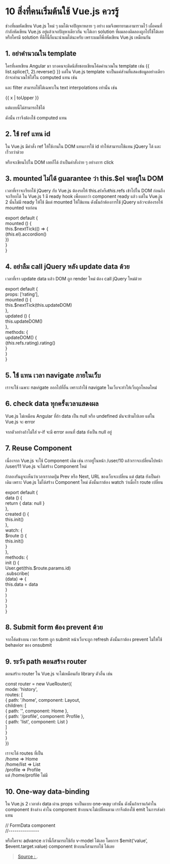 10 สิ่งที่คนเริ่มต้นใช้ Vue.js ควรรู้
====
ช่วงที่ผมหัดเขียน Vue.js ใหม่ ๆ ผมได้เจอปัญหาหลาย ๆ อย่าง ผมจึงพยายามเอามารวมไว้ เผื่อคนที่กำลังหัดเขียน Vue.js อยู่แล้วเจอปัญหาเดียวกัน จะได้เอา solution ที่ผมลองผิดลองถูกไปใช้ได้เลย หรือใครมี solution ที่ดีก็นี้ก็แนะนำผมได้นะครับ เพราะผมก็พึ่งหัดเขียน Vue.js เหมือนกัน

## 1. อย่าคำนวณใน template

ใครที่เคยเขียน Angular มา บางคนจะติดนิสัยชอบเขียนโค้ดคำนวณใน template เช่น {{ list.splice(1, 2).reverse() }} แต่ใน Vue.js template จะเป็นแค่ส่วนที่แสดงข้อมูลอย่างเดียว ถ้าจะคำนวณให้ใส่ใน computed แทน เช่น

<template>  
  <p v-for="x in result">{{ x }}</p>  
</template>  
<script>  
  export default {  
    data () {  
      return { list: [1, 2, 3, 4] }  
    },  
    computed: {  
      result () {  
        return this.list.splice(1, 2).reverse()  
      }  
    }  
  }  
</script>

และ filter สามารถใช้ได้เฉพาะใน text interpolations เท่านั้น เช่น

{{ x | toUpper }}

แต่แบบนี้ไม่สามารถใช้ได้

<p v-html="x | toUpper"></p>  
<p v-for="x in list | limitBy(10)"></p>

ดังนั้น เราจึงต้องใช้ computed แทน

## 2. ใช้ ref แทน id

ใน Vue.js มีคำสั่ง ref ให้ใช้งานใน DOM แทนการใช้ id ทำให้สามารถใช้แทน jQuery ได้ และเร็วกว่าด้วย

<template>  
  <form>  
    <input ref="file" type="file" style="display: none;">  
    <button [@click](http://twitter.com/click)="selectFile">Select File</button>  
  </form>  
</template>  
<script>  
  export default {  
    methods: {  
      selectFile () {  
        this.$refs.file.click()  
      }  
    }  
  }  
</script>

หรือจะเขียนไปใน DOM เลยก็ได้ ถ้าเป็นคำสั่งง่าย ๆ อย่างการ click

<template>  
  <form>  
    <input ref="file" type="file" style="display: none;">  
    <button [@click](http://twitter.com/click)="$refs.file.click()">Select File</button>  
  </form>  
</template>

## 3. mounted ไม่ได้ guarantee ว่า this.$el จะอยู่ใน DOM

เวลาที่เราจะเรียกใช้ jQuery กับ Vue.js ต้องรอให้ this.$el หรือ this.$refs เข้าไปใน DOM ก่อนถึงจะเรียกได้ ใน Vue.js 1 มี ready hook เพื่อบอกว่า component ready แล้ว แต่ใน Vue.js 2 นั้นไม่มี ready ให้ใช้ มีแต่ mounted ให้ใช้แทน ดังนั้นถ้าต้องการใช้ jQuery แล้วจะต้องรอให้ mounted จบก่อน

export default {  
  mounted () {  
    this.$nextTick(() => {  
      $(this.$el).accordion()  
    })  
  }  
}

## 4. อย่าลืม call jQuery หลัง update data ด้วย

เวลาที่เรา update data แล้ว DOM ถูก render ใหม่ ต้อง call jQuery ใหม่ด้วย

export default {  
  props: [‘rating’],  
  mounted () {  
    this.$nextTick(this.updateDOM)  
  },  
  updated () {  
    this.updateDOM()  
  },  
  methods: {  
    updateDOM() {  
      $(this.$refs.rating).rating()  
    }  
  }  
}

## 5. ใช้ <router-link> แทน <a> เวลา navigate ภายในเว็บ

เราจะใช้ <a> เฉพาะ navigate ออกไปที่อื่น เพราะถ้าใช้ <a> navigate ในเว็บจะทำให้เว็บถูกโหลดใหม่

<template>  
  <div>  
    <a :href="`/user/${userId}`">User {{ userId }}</a>  
    <router-link :to="`/user/${userId}`">User {{ userId }}</router-link>  
  </div>  
</template>

## 6. check data ทุกครั้งเวลาแสดงผล

Vue.js ไม่เหมือน Angular ที่ถ้า data เป็น null หรือ undefined มันจะข้ามไปเลย แต่ใน Vue.js จะ error

<template>  
  <div v-if="data">  
    <h1>{{ data.title }}</h1>  
  </div>  
</template>  
<script>  
  export default {  
    data () { return { data: null } },  
    created () {  
      setTimeout(() => {  
        this.data = { title: 'test' }  
      }, 5000)  
    }  
  }  
</script>

จากตัวอย่างถ้าไม่ใส่ v-if จะมี error ตอนที่ data ยังเป็น null อยู่

## 7. Reuse Component

เนื่องจาก Vue.js จะใช้ Component เดิม เช่น เราอยู่ในหน้า /user/10 แล้วเราจะเปลี่ยนไปหน้า /user/11 Vue.js จะไม่สร้าง Component ใหม่

<template>  
  <div v-if="data">  
    <h1>{{ data.name }}</h1>  
    <router-link :to="`/user/${data.id - 1}`">Prev</router-link>  
    <router-link :to="`/user/${data.id + 1}`">Next</router-link>  
  </div>  
</template>  
<script>  
  import { User } from '../services'  
  export default {  
    data () {  
      return { data: null }  
    },  
    created () {  
      User.get(this.$route.params.id)  
        .subscribe(  
          (data) => {  
            this.data = data  
          }  
        )  
    }  
  }  
</script>

ถ้าลองรันดูจะเห็นว่าเวลาเรากดปุ่ม Prev หรือ Next, URL ของเว็บจะเปลี่ยน แต่ data ยังเป็นค่าเดิม เพราะ Vue.js ไม่ได้สร้าง Component ใหม่ ดังนั้นเราต้อง watch ว่าเมื่อไร route เปลี่ยน

export default {  
  data () {  
    return { data: null }  
  },  
  created () {  
    this.init()  
  },  
  watch: {  
    $route () {  
      this.init()  
    }  
  },  
  methods: {  
    init () {  
      User.get(this.$route.params.id)  
        .subscribe(  
          (data) => {  
            this.data = data  
          }  
        )  
    }  
  }  
}

## 8. Submit form ต้อง prevent ด้วย

<form @submit="signIn"></form>

จากโค้ดข้างบน เวลา form ถูก submit หน้าเว็บจะถูก refresh ดังนั้นเราต้อง prevent ไม่ให้ใช้ behavior ของ onsubmit

<form @submit.prevent="signIn"></form>

## 9. ระวัง path ตอนสร้าง router

ตอนสร้าง router ใน Vue.js จะไม่เหมือนกับ library ตัวอื่น เช่น

const router = new VueRouter({  
  mode: 'history',  
  routes: [  
    { path: '/home', component: Layout,  
      children: [  
        { path: '', component: Home },  
        { path: '/profile', component: Profile },  
        { path: 'list', component: List }  
      ]  
    }  
  }  
})

เราจะได้ routes ที่เป็น  
/home => Home  
/home/list => List  
/profile => Profile  
แต่ /home/profile ไม่มี

## 10. One-way data-binding

ใน Vue.js 2 เวลาส่ง data ผ่าน props จะเป็นแบบ one-way เท่านั้น ดังนั้นถ้าเราแก้ค่าใน component ข้างล่าง ค่าใน component ข้างบนจะไม่เปลี่ยนตาม เราจึงต้องใช้ emit ในการส่งค่าแทน

// FormData component  
<template>  
  <div>  
    <input v-model="data">  
    <button [@click](http://twitter.com/click)="$emit('submit', data)">Submit</button>  
  </div>  
</template>  
//---------------  
<template>  
  <div>  
    <form-data @submit="save"></form-data>  
  </div>  
</template>

หรือใครจะ advance กว่านี้ก็สามารถใช้กับ v-model ได้เลย โดยการ $emit(‘value’, $event.target.value) component ข้างบนก็สามารถใช้ <my-comp v-model=”data”></my-comp> ได้เลย

> [Source : ](https://medium.com/acoshift/vuejs-10-mistakes-ae2968e1156e).
<!--stackedit_data:
eyJoaXN0b3J5IjpbLTI2OTk4NTcwMl19
-->